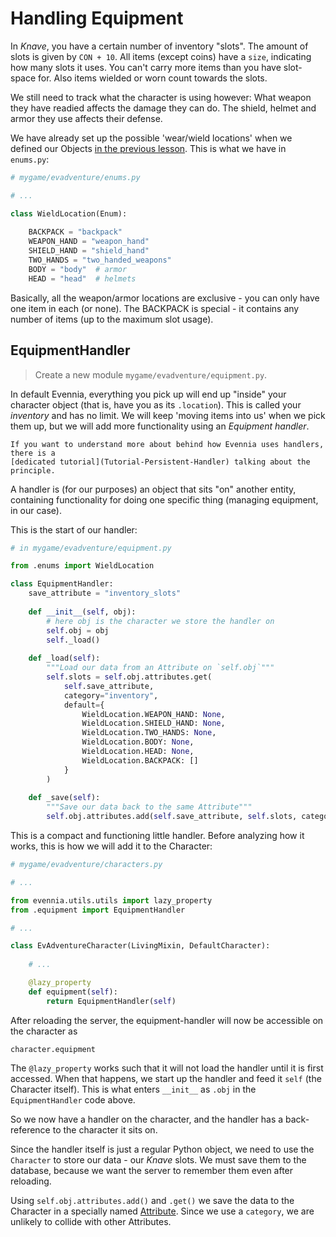 # Handling Equipment 

In _Knave_, you have a certain number of inventory "slots". The amount of slots is given by `CON + 10`. 
All items (except coins) have a `size`, indicating how many slots it uses. You can't carry more items 
than you have slot-space for. Also items wielded or worn count towards the slots. 

We still need to track what the character is using however: What weapon they have readied affects the damage
they can do. The shield, helmet and armor they use affects their defense. 

We have already set up the possible 'wear/wield locations' when we defined our Objects
[in the previous lesson](Beginner-Tutorial-Objects). This is what we have in `enums.py`:

```python 
# mygame/evadventure/enums.py

# ...

class WieldLocation(Enum):
    
    BACKPACK = "backpack"
    WEAPON_HAND = "weapon_hand"
    SHIELD_HAND = "shield_hand"
    TWO_HANDS = "two_handed_weapons"
    BODY = "body"  # armor
    HEAD = "head"  # helmets
```

Basically, all the weapon/armor locations are exclusive - you can only have one item in each (or none). 
The BACKPACK is special - it contains any number of items (up to the maximum slot usage).

## EquipmentHandler

> Create a new module `mygame/evadventure/equipment.py`.

In default Evennia, everything you pick up will end up "inside" your character object (that is, have
you as its `.location`). This is called your _inventory_ and has no limit. We will keep 'moving items into us'
when we pick them up, but we will add more functionality using an _Equipment handler_.

```{sidebar}
If you want to understand more about behind how Evennia uses handlers, there is a 
[dedicated tutorial](Tutorial-Persistent-Handler) talking about the principle.
```

A handler is (for our purposes) an object that sits "on" another entity, containing functionality 
for doing one specific thing (managing equipment, in our case).

This is the start of our handler: 

```python 
# in mygame/evadventure/equipment.py 

from .enums import WieldLocation

class EquipmentHandler: 
    save_attribute = "inventory_slots"
    
    def __init__(self, obj): 
        # here obj is the character we store the handler on 
        self.obj = obj 
        self._load() 
        
    def _load(self):
        """Load our data from an Attribute on `self.obj`"""
        self.slots = self.obj.attributes.get(
            self.save_attribute,
            category="inventory",
            default={
                WieldLocation.WEAPON_HAND: None, 
                WieldLocation.SHIELD_HAND: None, 
                WieldLocation.TWO_HANDS: None, 
                WieldLocation.BODY: None,
                WieldLocation.HEAD: None,
                WieldLocation.BACKPACK: []
            } 
        )
    
    def _save(self):
        """Save our data back to the same Attribute"""
        self.obj.attributes.add(self.save_attribute, self.slots, category="inventory") 
```

This is a compact and functioning little handler. Before analyzing how it works, this is how 
we will add it to the Character: 

```python
# mygame/evadventure/characters.py

# ... 

from evennia.utils.utils import lazy_property
from .equipment import EquipmentHandler 

# ... 

class EvAdventureCharacter(LivingMixin, DefaultCharacter):
    
    # ... 

    @lazy_property 
    def equipment(self):
        return EquipmentHandler(self)
```

After reloading the server, the equipment-handler will now be accessible on the character as

    character.equipment

The `@lazy_property` works such that it will not load the handler until it is first accessed. When that 
happens, we start up the handler and feed it `self` (the Character itself). This is what enters `__init__`
as `.obj` in the `EquipmentHandler` code above.

So we now have a handler on the character, and the handler has a back-reference to the character it sits
on. 

Since the handler itself is just a regular Python object, we need to use the `Character` to store
our data - our _Knave_ slots. We must save them to the database, because we want the server to remember
them even after reloading.

Using `self.obj.attributes.add()` and `.get()` we save the data to the Character in a specially named
[Attribute](Attributes). Since we use a `category`, we are unlikely to collide with other Attributes.